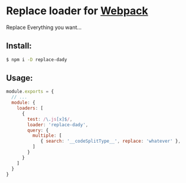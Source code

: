 # Replace loader for [Webpack](http://webpack.github.io/)

Replace Everything you want...

## Install:

```bash
$ npm i -D replace-dady
```

## Usage:

```javascript
module.exports = {
  // ...
  module: {
    loaders: [
      {
        test: /\.js[x]$/,
        loader: 'replace-dady',
        query: {
          multiple: [
             { search: '__codeSplitType__', replace: 'whatever' },
          ]
        }
      }
    ]
  }
}
```